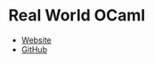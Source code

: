 # Real World OCaml

- [Website](https://dev.realworldocaml.org/)
- [GitHub](https://github.com/realworldocaml/book)
